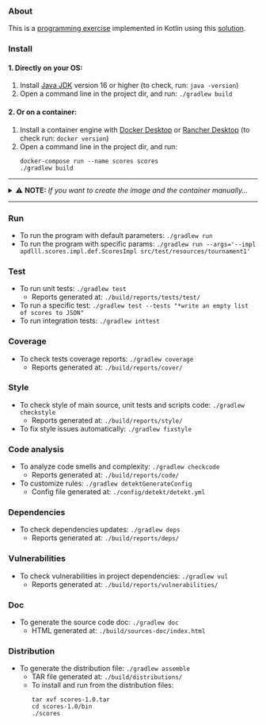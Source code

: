 ### About
This is a [programming exercise](doc/exercise.md) implemented in Kotlin using this [solution](doc/solution.md).

### Install 
#### 1. Directly on your OS:
1. Install [Java JDK](https://adoptopenjdk.net) version 16 or higher (to check, run: `java -version`)
2. Open a command line in the project dir, and run: `./gradlew build`
#### 2. Or on a container:
1. Install a container engine with [Docker Desktop](https://docs.docker.com/get-docker/) or [Rancher Desktop](https://rancherdesktop.io/) (to check run: `docker version`)
2. Open a command line in the project dir, and run:
   ```shell
   docker-compose run --name scores scores
   ./gradlew build
   ```
---
<details>
  <summary>⚠️️ <b>NOTE:</b> <i>If you want to create the image and the container manually...</i></summary>

```shell
docker build -t scores .
docker run --name scores -it -v `pwd`/src:/app/src:ro -v `pwd`/build:/app/build:rw scores sh
```
* To start an exited container: `docker start -ai scores`
* To delete the container: `docker rm scores`
* To delete the image: `docker image rm scores`
* The `src` folder is shared so changes in the source code made on the host OS can be compiled and run in the container
* The `build` folder is shared so all reports and binaries generated from the container are also available in the host OS 
</details>

---
    
### Run
* To run the program with default parameters: `./gradlew run`
* To run the program with specific params: `./gradlew run --args='--impl apdlll.scores.impl.def.ScoresImpl src/test/resources/tournament1'`

### Test
* To run unit tests: `./gradlew test`
  * Reports generated at: `./build/reports/tests/test/`
* To run a specific test: `./gradlew test --tests "*write an empty list of scores to JSON"`    
* To run integration tests: `./gradlew inttest`

### Coverage
* To check tests coverage reports: `./gradlew coverage`
  * Reports generated at: `./build/reports/cover/`

### Style
* To check style of main source, unit tests and scripts code: `./gradlew checkstyle`
  * Reports generated at: `./build/reports/style/`
* To fix style issues automatically: `./gradlew fixstyle`

### Code analysis
* To analyze code smells and complexity: `./gradlew checkcode`
  * Reports generated at: `./build/reports/code/`
* To customize rules: `./gradlew detektGenerateConfig`
  * Config file generated at: `./config/detekt/detekt.yml`

### Dependencies
* To check dependencies updates: `./gradlew deps`
  * Reports generated at: `./build/reports/deps/`

### Vulnerabilities
* To check vulnerabilities in project dependencies: `./gradlew vul`
  * Reports generated at: `./build/reports/vulnerabilities/`

### Doc
* To generate the source code doc: `./gradlew doc`
  * HTML generated at: `./build/sources-doc/index.html`

### Distribution
* To generate the distribution file: `./gradlew assemble`
  * TAR file generated at: `./build/distributions/`
  * To install and run from the distribution files:
    ```shell
    tar xvf scores-1.0.tar 
    cd scores-1.0/bin
    ./scores
    ```
